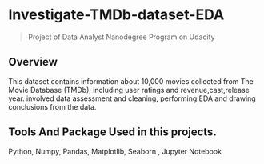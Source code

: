 # Investigate-TMDb-dataset-EDA
> Project of Data Analyst Nanodegree Program on Udacity 

## Overview
This dataset contains information about 10,000 movies collected from The Movie Database (TMDb), 
including user ratings and revenue,cast,release year.
involved data assessment and cleaning, performing EDA and drawing conclusions from the data.

## Tools And Package Used in this projects.
Python, Numpy, Pandas, Matplotlib, Seaborn , Jupyter Notebook

